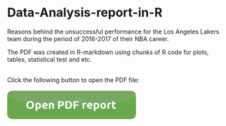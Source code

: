 # Data-Analysis-report-in-R
Reasons behind the unsuccessful performance for the Los Angeles Lakers team during the period of 2016-2017 of their NBA career.

The PDF was created in R-markdown using chunks of R code for plots, tables, statistical test and etc.

<html>
   <body>
      <br>Click the following button to open the PDF file:<br><br>
      <a href="https://panayiotiska.github.io/Data-Analysis-report-in-R/index.pdf" target="_blank">
         <img alt="start" src="button_open-pdf-report.png">
      </a>
   </body>
</html>
